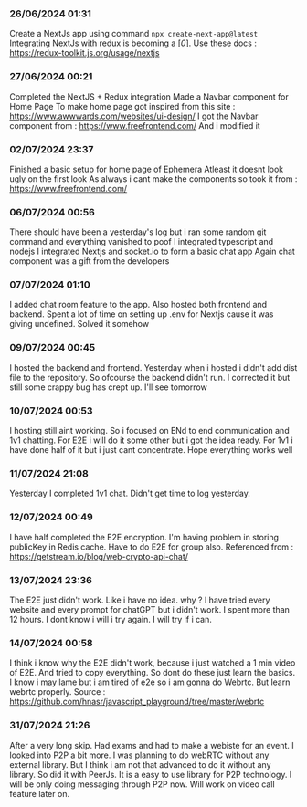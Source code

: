 ### 26/06/2024 01:31

Create a NextJs app using command
`npx create-next-app@latest`
Integrating NextJs with redux is becoming a [*0*].
Use these docs : https://redux-toolkit.js.org/usage/nextjs

### 27/06/2024 00:21

Completed the NextJS + Redux integration
Made a Navbar component for Home Page
To make home page got inspired from this site : https://www.awwwards.com/websites/ui-design/
I got the Navbar component from : https://www.freefrontend.com/
And i modified it

### 02/07/2024 23:37

Finished a basic setup for home page of Ephemera
Atleast it doesnt look ugly on the first look
As always i cant make the components so took it from : https://www.freefrontend.com/

### 06/07/2024 00:56

There should have been a yesterday's log but i ran some random git command and everything vanished to poof
I integrated typescript and nodejs
I integrated Nextjs and socket.io to form a basic chat app
Again chat component was a gift from the developers

### 07/07/2024 01:10

I added chat room feature to the app.
Also hosted both frontend and backend.
Spent a lot of time on setting up .env for Nextjs cause it was giving undefined. Solved it somehow

### 09/07/2024 00:45

I hosted the backend and frontend.
Yesterday when i hosted i didn't add dist file to the repository. So ofcourse the backend didn't run.
I corrected it but still some crappy bug has crept up.
I'll see tomorrow

### 10/07/2024 00:53

I hosting still aint working. So i focused on ENd to end communication and 1v1 chatting.
For E2E i will do it some other but i got the idea ready.
For 1v1 i have done half of it but i just cant concentrate.
Hope everything works well

### 11/07/2024 21:08

Yesterday I completed 1v1 chat. Didn't get time to log yesterday.

### 12/07/2024 00:49

I have half completed the E2E encryption. I'm having problem in storing publicKey in Redis cache.
Have to do E2E for group also.
Referenced from : https://getstream.io/blog/web-crypto-api-chat/

### 13/07/2024 23:36

The E2E just didn't work. Like i have no idea. why ?
I have tried every website and every prompt for chatGPT but i didn't work.
I spent more than 12 hours. I dont know i will i try again. I will try if i can.

### 14/07/2024 00:58

I think i know why the E2E didn't work, because i just watched a 1 min video of E2E.
And tried to copy everything. So dont do these just learn the basics.
I know i may lame but i am tired of e2e so i am gonna do Webrtc.
But learn webrtc properly. Source : https://github.com/hnasr/javascript_playground/tree/master/webrtc

### 31/07/2024 21:26

After a very long skip. Had exams and had to make a webiste for an event.
I looked into P2P a bit more. I was planning to do webRTC without any external library.
But I think i am not that advanced to do it without any library.
So did it with PeerJs. It is a easy to use library for P2P technology.
I will be only doing messaging through P2P now. Will work on video call feature later on.
